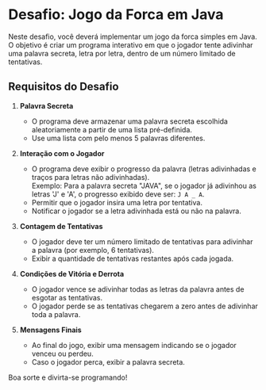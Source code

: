 # Desafio: Jogo da Forca em Java

Neste desafio, você deverá implementar um jogo da forca simples em Java. 
O objetivo é criar um programa interativo 
em que o jogador tente adivinhar uma palavra secreta, 
letra por letra, dentro de um número limitado de tentativas.

## Requisitos do Desafio

1. **Palavra Secreta**
    - O programa deve armazenar uma palavra secreta escolhida aleatoriamente a partir de uma lista pré-definida.
    - Use uma lista com pelo menos 5 palavras diferentes.

2. **Interação com o Jogador**
    - O programa deve exibir o progresso da palavra (letras adivinhadas e traços para letras não adivinhadas).  
      Exemplo: Para a palavra secreta "JAVA", se o jogador já adivinhou as letras 'J' e 'A', o progresso exibido deve ser: `J A _ A`.
    - Permitir que o jogador insira uma letra por tentativa.
    - Notificar o jogador se a letra adivinhada está ou não na palavra.

3. **Contagem de Tentativas**
    - O jogador deve ter um número limitado de tentativas para adivinhar a palavra (por exemplo, 6 tentativas).
    - Exibir a quantidade de tentativas restantes após cada jogada.

4. **Condições de Vitória e Derrota**
    - O jogador vence se adivinhar todas as letras da palavra antes de esgotar as tentativas.
    - O jogador perde se as tentativas chegarem a zero antes de adivinhar toda a palavra.

5. **Mensagens Finais**
    - Ao final do jogo, exibir uma mensagem indicando se o jogador venceu ou perdeu.
    - Caso o jogador perca, exibir a palavra secreta.

Boa sorte e divirta-se programando!